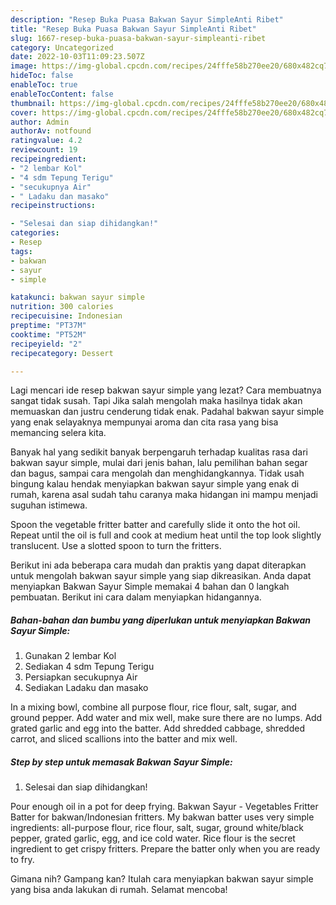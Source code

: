 ```yaml
---
description: "Resep Buka Puasa Bakwan Sayur SimpleAnti Ribet"
title: "Resep Buka Puasa Bakwan Sayur SimpleAnti Ribet"
slug: 1667-resep-buka-puasa-bakwan-sayur-simpleanti-ribet
category: Uncategorized
date: 2022-10-03T11:09:23.507Z
image: https://img-global.cpcdn.com/recipes/24fffe58b270ee20/680x482cq70/bakwan-sayur-simple-foto-resep-utama.jpg
hideToc: false
enableToc: true
enableTocContent: false
thumbnail: https://img-global.cpcdn.com/recipes/24fffe58b270ee20/680x482cq70/bakwan-sayur-simple-foto-resep-utama.jpg
cover: https://img-global.cpcdn.com/recipes/24fffe58b270ee20/680x482cq70/bakwan-sayur-simple-foto-resep-utama.jpg
author: Admin
authorAv: notfound
ratingvalue: 4.2
reviewcount: 19
recipeingredient:
- "2 lembar Kol"
- "4 sdm Tepung Terigu"
- "secukupnya Air"
- " Ladaku dan masako"
recipeinstructions:

- "Selesai dan siap dihidangkan!"
categories:
- Resep
tags:
- bakwan
- sayur
- simple

katakunci: bakwan sayur simple 
nutrition: 300 calories
recipecuisine: Indonesian
preptime: "PT37M"
cooktime: "PT52M"
recipeyield: "2"
recipecategory: Dessert

---
```



Lagi mencari ide resep bakwan sayur simple yang lezat? Cara membuatnya sangat tidak susah. Tapi Jika salah mengolah maka hasilnya tidak akan memuaskan dan justru cenderung tidak enak. Padahal bakwan sayur simple yang enak selayaknya mempunyai aroma dan cita rasa yang bisa memancing selera kita.


Banyak hal yang sedikit banyak berpengaruh terhadap kualitas rasa dari bakwan sayur simple, mulai dari jenis bahan, lalu pemilihan bahan segar dan bagus, sampai cara mengolah dan menghidangkannya. Tidak usah bingung kalau hendak menyiapkan bakwan sayur simple yang enak di rumah, karena asal sudah tahu caranya maka hidangan ini mampu menjadi suguhan istimewa.

Spoon the vegetable fritter batter and carefully slide it onto the hot oil. Repeat until the oil is full and cook at medium heat until the top look slightly translucent. Use a slotted spoon to turn the fritters.


Berikut ini ada beberapa cara mudah dan praktis yang dapat diterapkan untuk mengolah bakwan sayur simple yang siap dikreasikan. Anda dapat menyiapkan Bakwan Sayur Simple memakai 4 bahan dan 0 langkah pembuatan. Berikut ini cara dalam menyiapkan hidangannya.

<!--inarticleads1-->

##### Bahan-bahan dan bumbu yang diperlukan untuk menyiapkan Bakwan Sayur Simple:

1. Gunakan 2 lembar Kol
1. Sediakan 4 sdm Tepung Terigu
1. Persiapkan secukupnya Air
1. Sediakan  Ladaku dan masako


In a mixing bowl, combine all purpose flour, rice flour, salt, sugar, and ground pepper. Add water and mix well, make sure there are no lumps. Add grated garlic and egg into the batter. Add shredded cabbage, shredded carrot, and sliced scallions into the batter and mix well. 

<!--inarticleads2-->

##### Step by step untuk memasak Bakwan Sayur Simple:


1. Selesai dan siap dihidangkan!

Pour enough oil in a pot for deep frying. Bakwan Sayur - Vegetables Fritter Batter for bakwan/Indonesian fritters. My bakwan batter uses very simple ingredients: all-purpose flour, rice flour, salt, sugar, ground white/black pepper, grated garlic, egg, and ice cold water. Rice flour is the secret ingredient to get crispy fritters. Prepare the batter only when you are ready to fry. 

Gimana nih? Gampang kan? Itulah cara menyiapkan bakwan sayur simple yang bisa anda lakukan di rumah. Selamat mencoba!
